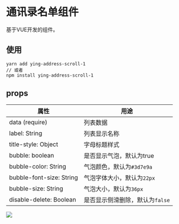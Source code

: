 # 通讯录名单组件

基于VUE开发的组件。

## 使用

```
yarn add ying-address-scroll-1
// 或者
npm install ying-address-scroll-1
```

## props

| 属性                     | 用途                            |
| ------------------------ | ------------------------------- |
| data (require)           | 列表数据                        |
| label: String            | 列表显示名称                    |
| title-style: Object      | 字母标题样式                    |
| bubble: boolean          | 是否显示气泡，默认为true        |
| bubble-color: String     | 气泡颜色，默认为`#3d7e9a`       |
| bubble-font-size: String | 气泡字体大小，默认为`22px`      |
| bubble-size: String      | 气泡大小，默认为`36px`          |
| disable-delete: Boolean  | 是否显示侧滑删除，默认为`false` |

![](C:\Users\yingjh\myProject\Table\screenshot\GIF.gif)